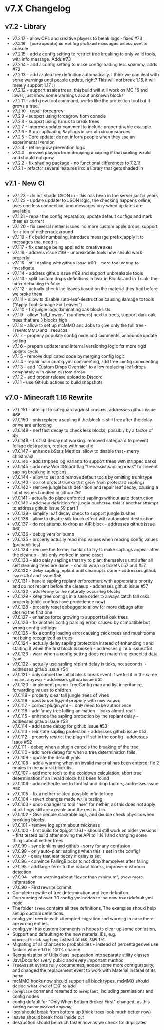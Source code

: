 # v7.X Changelog

## v7.2 - Library

- v7.2.17 - allow OPs and creative players to break logs - fixes #73
- v7.2.16 - [core update] do not log prefixed messages unless sent to console
- v7.2.15 - add a config setting to restrict tree breaking to only valid tools, with info message. Adds #73
- v7.2.14 - add a config setting to make config loading less spammy, adds #72
- v7.2.13 - add azalea tree definition automatically. I think we can deal with some warnings until people update, right? This will not break 1.16, it will merely support 1.17 :)
- v7.2.12 - support azalea trees, this build will still work on MC 16 and lower, just show some warnings about unknown blocks
- v7.2.11 - add grow tool command, works like the protection tool but it grows a tree.
- v7.2.10 - repair forcegrow
- v7.2.9 - support using forcegrow from console
- v7.2.8 - support using hands to break trees
- v7.2.7 - Improve updater comment to include proper disable example
- v7.2.6 - Stop duplicating Saplings in certain circumstances
- v7.2.5 - Core update: do not inform people when they use an experimental version
- v7.2.4 - refine grow prevention logic
- v7.2.3 - prevent players from dropping a sapling if that sapling would and should not grow
- v7.2.2 - fix shading package - no functional differences to 7.2.1!
- v7.2.1 - refactor several features into a library that gets shaded in

## v7.1 - New CI

- v7.1.23 - do not shade GSON in - this has been in the server jar for years
- v7.1.22 - update updater to JSON logic, the checking happens online, uses one less connection, and messages only when updates are available
- v7.1.21 - repair the config reparation, update default configs and mark them as current
- v7.1.20 - fix several nether issues. no more custom apple drops, support for a ton of netherrack around
- v7.1.19 - fix build numbering, introduce message prefix, apply it to messages that need it
- v7.1.17 - fix damage being applied to creative axes
- v7.1.16 - address issue #69 - unbreakable tools now should work properly!
- v7.1.15 - still dealing with github issue #69 - more tool debug to investigate
- v7.1.14 - address github issue #69 and support unbreakable tools
- v7.1.13 - split custom drops definitions in two, in Blocks and in Trunk, the latter defaulting to false
- v7.1.12 - actually check the leaves based on the material they had before we broke them
- v7.1.11 - allow to disable auto-leaf-destruction causing damage to tools ("Apply Tool Damage For Leaves")
- v7.1.10 - fix jungle logs dominating oak block lists
- v7.1.9 - allow "tall_flowers" (sunflowers) next to trees, support dark oak trees that are 3 blocks high
- v7.1.8 - allow to set up mcMMO and Jobs to give only the full tree - TreeMcMMO and TreeJobs
- v7.1.7 - properly populate config node and comments, announce update setting
- v7.1.6 - prepare updater and internal versioning logic for more rigid update cycle
- v7.1.5 - remove duplicated code by merging config logic
- v7.1.4 - repair main config.yml commenting, add tree config commenting
- v7.1.3 - add "Custom Drops Override" to allow replacing leaf drops completely with given custom drops
- v7.1.2 - add proper release upload to Discord
- v7.1.1 - use GitHub actions to build snapshots

## v7.0 - Minecraft 1.16 Rewrite

- v7.0.151 - attempt to safeguard against crashes, addresses github issue #66
- v7.0.150 - only replace a sapling if the block is still free after the delay - or we are enforcing
- v7.0.149 - nerf fast decay to check less blocks, possibly by a factor of 45
- v7.0.148 - fix fast decay not working. removed safeguard to prevent foliage destruction, replace with hackfix
- v7.0.147 - enhance bStats Metrics, allow to disable that - merry christmas!
- v7.0.146 - add stripped log variants to support trees with stripped barks
- v7.0.145 - add new WorldGuard flag "treeassist.saplingbreak" to prevent sapling breaking in regions
- v7.0.144 - allow to set and remove default tools by omitting trunk type
- v7.0.143 - do not protect trunks that grew from protected saplings
- v7.0.142 - remove jungle bush definition and repair leaf decay, causing a lot of issues bundled in github #61
- v7.0.141 - actually do place enforced saplings without auto destruction
- v7.0.140 - add new definition for jungle bush tree, this is another attempt to address github issue 59 part 1
- v7.0.139 - simplify leaf decay check to support jungle bushes
- v7.0.138 - allow to disable silk touch effect with automated destruction
- v7.0.137 - do not attempt to drop an AIR block - addresses github issue #60 
- v7.0.136 - debug version bump
- v7.0.135 - properly actually read map values when reading config values (probabilities)
- v7.0.134 - remove the former hackfix to try to make saplings appear after the cleanup - this only worked in some cases
- v7.0.133 - also delay saplings that try to plant themselves until after all self cleaning trees are done! - should wrap up tickets #57 and #57
- v7.0.132 - delay sapling replant until cleanup is done - addresses github issue #57 and issue #58
- v7.0.131 - handle sapling replant enforcement with appropriate priority and do not replant before the cleanup - addresses github issue #57
- v7.0.130 - add Peony to the naturally occurring blocks
- v7.0.129 - keep tree configs in a sane order to always catch tall oaks properly (child configs have precedence now)
- v7.0.128 - properly reset debugger to allow for more debugs after closing the first one
- v7.0.127 - enhance force growing to support tall oak trees
- v7.0.126 - fix another config parsing error, caused by compatible but wrong config settings
- v7.0.125 - fix a config loading error causing thick trees and mushrooms not being recognized as trees
- v7.0.124 - actually delay sapling protection instead of enhancing it and starting it when the first block is broken - addresses github issue #53
- v7.0.123 - warn when a config setting does not match the expected data type
- v7.0.122 - actually use sapling replant delay in ticks, not seconds! - addresses github issue #54
- v7.0.121 - only cancel the initial block break event if we kill it in the same instant anyway - addresses github issue #55
- v7.0.120 - implement proper TreeConfig map and list inheritance, forwarding values to children
- v7.0.119 - properly clear tall jungle trees of vines
- v7.0.118 - update config.yml properly with new values
- v7.0.117 - correct plugin.yml - I only need to be author once
- v7.0.116 - add fancy tree falling animation - looks almost real!
- v7.0.115 - enhance the sapling protection by the replant delay - addresses github issue #53
- v7.0.114 - add some debug for github issue #53
- v7.0.113 - reinstate sapling protection - addresses github issue #53
- v7.0.112 - properly restrict the plugin if set in the config - addresses issue #52
- v7.0.111 - debug when a plugin cancels the breaking of the tree
- v7.0.110 - add more debug for when a tree determination fails
- v7.0.109 - update the default ymls
- v7.0.108 - add a warning when an invalid material has been entered; fix 2 entries in the natural block list
- v7.0.107 - add more tools to the cooldown calculation; abort tree determination if an invalid block has been found
- v7.0.106 - add netherite axe to tool list and drop factors, addresses issue #50
- v7.0.105 - fix a nether related possible infinite loop 
- v7.0.104 - revert changes made while testing
- v7.0.103 - undo changes to tool "hoe" for nether, as this does not apply at all. Logs still are axeable and the rest is, too.
- v7.0.102 - Give people stackable logs, and double check physics when breaking blocks
- v7.0.101 - remove log spam about thickness
- v7.0.100 - first build for Spigot 1.16.1 - should still work on older versions! - first tested build after moving the API to 1.16.1 and changing some things about nether trees
- v7.0.99 - sync jenkins and github - sorry for any confusion
- v7.0.98 - only auto-plant saplings when this is set in the config!
- v7.0.97 - delay fast leaf decay if delay is set
- v7.0.96 - convince FallingBlocks to not drop themselves after falling
- v7.0.95 - add large ferns to the natural blocks, improve mushroom detection
- v7.0.94 - when warning about "lower than minimum", show more information
- v7.0.90 - First rewrite commit
- Complete rewrite of tree determination and tree definition.
- Outsourcing of over 30 config.yml nodes to the new trees/default.yml node.
- The folder `trees` contains all tree definitions. The examples should help set up custom definitions.
- config.yml rewrite with attempted migration and warning in case there are wrong entries.
- config.yml has custom comments in hopes to clear up some confusion.
- Support and defaulting to the new material IDs, e.g. `minecraft:oak_sapling` instead of `OAK_SAPLING`.
- Migrating of all chances to probabilities - instead of percentages we use factors where 1.0 is 100% chance.
- Reorganization of Utils class, separation into separate utility classes
- JavaDocs for every public and every important method
- TreeAssist events fully documented, added some more configurability, and changed the replacement event to work with Material instead of its name
- mcMMO hooks now should support all block types, mcMMO should decide what kind of EXP to add
- `noreplace` command renamed to `noreplant`, including permissions and config nodes
- config default for "Only When Bottom Broken First" changed, as this setting never worked anyway
- logs should break from bottom up (thick trees look much better now)
- leaves should break from inside out
- destruction should be much faster now as we check for duplicates
